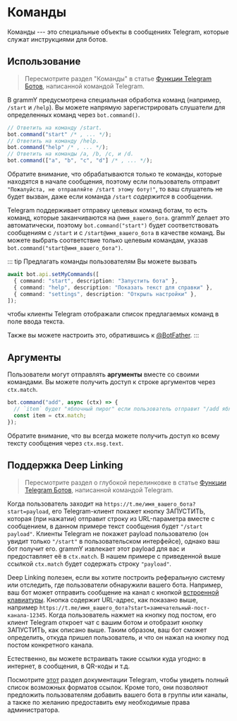 # Команды

Команды --- это специальные объекты в сообщениях Telegram, которые служат
инструкциями для ботов.

## Использование

> Пересмотрите раздел "Команды" в статье
> [Функции Telegram Ботов](https://core.telegram.org/bots/features#commands),
> написанной командой Telegram.

В grammY предусмотрена специальная обработка команд (например, `/start` и
`/help`). Вы можете напрямую зарегистрировать слушатели для определенных команд
через `bot.command()`.

```ts
// Ответить на команду /start.
bot.command("start" /* , ... */);
// Ответить на команду /help.
bot.command("help" /* , ... */);
// Ответить на команды /a, /b, /c, и /d.
bot.command(["a", "b", "c", "d"] /* , ... */);
```

Обратите внимание, что обрабатываются только те команды, которые находятся в
начале сообщения, поэтому если пользователь отправит
`"Пожалуйста, не отправляйте /start этому боту!"`, то ваш слушатель не будет
вызван, даже если команда `/start` _содержится_ в сообщении.

Telegram поддерживает отправку целевых команд ботам, то есть команд, которые
заканчиваются на `@имя_вашего_бота`. grammY делает это автоматически, поэтому
`bot.command("start")` будет соответствовать сообщениям с `/start` и с
`/start@имя_вашего_бота` в качестве команд. Вы можете выбрать соответствие
только целевым командам, указав `bot.command("start@имя_вашего_бота")`.

::: tip Предлагать команды пользователям Вы можете вызвать

```ts
await bot.api.setMyCommands([
  { command: "start", description: "Запустить бота" },
  { command: "help", description: "Показать текст для справки" },
  { command: "settings", description: "Открыть настройки" },
]);
```

чтобы клиенты Telegram отображали список предлагаемых команд в поле ввода
текста.

Также вы можете настроить это, обратившись к
[@BotFather](https://t.me/BotFather). :::

## Аргументы

Пользователи могут отправлять **аргументы** вместе со своими командами. Вы
можете получить доступ к строке аргументов через `ctx.match`.

```ts
bot.command("add", async (ctx) => {
  // `item` будет "яблочный пирог" если пользователь отправит "/add яблочный пирог".
  const item = ctx.match;
});
```

Обратите внимание, что вы всегда можете получить доступ ко всему тексту
сообщения через `ctx.msg.text`.

## Поддержка Deep Linking

> Пересмотрите раздел о глубокой перелинковке в статье
> [Функции Telegram Ботов](https://core.telegram.org/bots/features#deep-linking),
> написанной командой Telegram.

Когда пользователь заходит на `https://t.me/имя_вашего_бота?start=payload`, его
Telegram-клиент покажет кнопку ЗАПУСТИТЬ, которая (при нажатии) отправит строку
из URL-параметра вместе с сообщением, в данном примере текст сообщения будет
`"/start payload"`. Клиенты Telegram не покажет payload пользователю (он увидит
только `"/start"` в пользовательском интерфейсе), однако ваш бот получит его.
grammY извлекает этот payload для вас и предоставляет её в `ctx.match`. В нашем
примере с приведенной выше ссылкой `ctx.match` будет содержать строку
`"payload"`.

Deep Linking полезен, если вы хотите построить реферальную систему или
отследить, где пользователи обнаружили вашего бота. Например, ваш бот может
отправить сообщение на канал с кнопкой
[встроенной клавиатуры](../plugins/keyboard#встроенные-клавиатуры). Кнопка
содержит URL-адрес, как показано выше, например
`https://t.me/имя_вашего_бота?start=замечательный-пост-канала-12345`. Когда
пользователь нажмет на кнопку под постом, его клиент Telegram откроет чат с
вашим ботом и отобразит кнопку ЗАПУСТИТЬ, как описано выше. Таким образом, ваш
бот сможет определить, откуда пришел пользователь, и что он нажал на кнопку под
постом конкретного канала.

Естественно, вы можете встраивать такие ссылки куда угодно: в интернет, в
сообщения, в QR-коды и т.д.

Посмотрите [этот](https://core.telegram.org/api/links#bot-links) раздел
документации Telegram, чтобы увидеть полный список возможных форматов ссылок.
Кроме того, они позволяют предложить пользователям добавить вашего бота в группы
или каналы, а также по желанию предоставить ему необходимые права
администратора.
